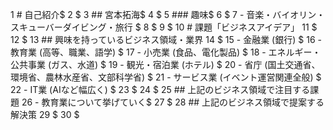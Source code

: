 1 # 自己紹介$
2 $
3 ## 宮本拓海$
4 $
5 ### 趣味$
6 $
7 -  音楽・バイオリン・スキューバーダイビング・旅行 $
8 $
9 $
10 # 課題「ビジネスアイデア」
11 $
12 $
13 ## 興味を持っているビジネス領域・業界
14 $
15 - 金融業 (銀行) $
16 - 教育業 (高等、職業、語学) $
17 - 小売業 (食品、電化製品) $
18 - エネルギー・公共事業 (ガス、水道) $
19 - 観光・宿泊業 (ホテル) $
20 - 省庁 (国土交通省、環境省、農林水産省、文部科学省) $
21 - サービス業 (イベント運営関連全般) $
22 - IT業 (AIなど幅広く) $
23 $
24 $
25 ## 上記のビジネス領域で注目する課題
26 - 教育業について挙げていく$ 
27 $
28 ## 上記のビジネス領域で提案する解決策
29 $
30 $

